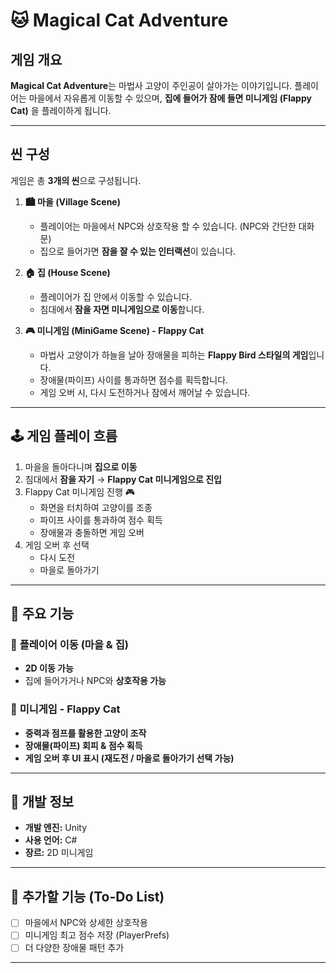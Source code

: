 # 🐱 Magical Cat Adventure

## 게임 개요  
**Magical Cat Adventure**는 마법사 고양이 주인공이 살아가는 이야기입니다.
플레이어는 마을에서 자유롭게 이동할 수 있으며, **집에 들어가 잠에 들면 미니게임 (Flappy Cat)** 을 플레이하게 됩니다.  

---

## **씬 구성**  
게임은 총 **3개의 씬**으로 구성됩니다.  

1. **🏙️ 마을 (Village Scene)**  
   - 플레이어는 마을에서 NPC와 상호작용 할 수 있습니다. (NPC와 간단한 대화문)  
   - 집으로 들어가면 **잠을 잘 수 있는 인터랙션**이 있습니다.  

2. **🏠 집 (House Scene)**  
   - 플레이어가 집 안에서 이동할 수 있습니다.  
   - 침대에서 **잠을 자면 미니게임으로 이동**합니다.  

3. **🎮 미니게임 (MiniGame Scene) - Flappy Cat**  
   - 마법사 고양이가 하늘을 날아 장애물을 피하는 **Flappy Bird 스타일의 게임**입니다.  
   - 장애물(파이프) 사이를 통과하면 점수를 획득합니다.  
   - 게임 오버 시, 다시 도전하거나 잠에서 깨어날 수 있습니다.  

---

## 🕹️ **게임 플레이 흐름**  
1. 마을을 돌아다니며 **집으로 이동**  
2. 침대에서 **잠을 자기** → **Flappy Cat 미니게임으로 진입**  
3. Flappy Cat 미니게임 진행 🎮  
   - 화면을 터치하여 고양이를 조종  
   - 파이프 사이를 통과하여 점수 획득  
   - 장애물과 충돌하면 게임 오버  
4. 게임 오버 후 선택  
   - 다시 도전  
   - 마을로 돌아가기  

---

## 🔧 **주요 기능**  

### 📌 **플레이어 이동 (마을 & 집)**
- **2D 이동 가능**  
- 집에 들어가거나 NPC와 **상호작용 가능**  

### 📌 **미니게임 - Flappy Cat**  
- **중력과 점프를 활용한 고양이 조작**  
- **장애물(파이프) 회피 & 점수 획득**  
- **게임 오버 후 UI 표시 (재도전 / 마을로 돌아가기 선택 가능)**  

---

## 🚀 **개발 정보**  
- **개발 엔진:** Unity  
- **사용 언어:** C#  
- **장르:** 2D 미니게임  

---

## 📝 **추가할 기능 (To-Do List)**
- [ ] 마을에서 NPC와 상세한 상호작용  
- [ ] 미니게임 최고 점수 저장 (PlayerPrefs)  
- [ ] 더 다양한 장애물 패턴 추가  

---
